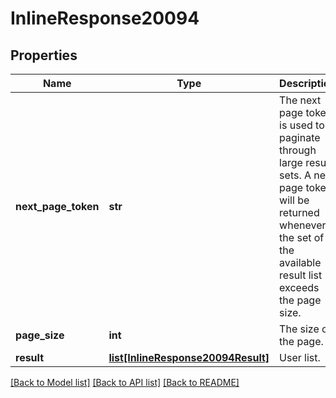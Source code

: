 # InlineResponse20094

## Properties
Name | Type | Description | Notes
------------ | ------------- | ------------- | -------------
**next_page_token** | **str** | The next page token is used to paginate through large result sets. A next page token will be returned whenever the set of the available result list exceeds the page size. | [optional] 
**page_size** | **int** | The size of the page. | [optional] 
**result** | [**list[InlineResponse20094Result]**](InlineResponse20094Result.md) | User list. | [optional] 

[[Back to Model list]](../README.md#documentation-for-models) [[Back to API list]](../README.md#documentation-for-api-endpoints) [[Back to README]](../README.md)

